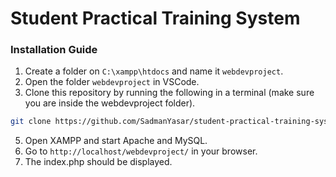 <h1>
    Student Practical Training System
</h1>


### Installation Guide

1. Create a folder on `C:\xampp\htdocs` and name it `webdevproject`.
2. Open the folder `webdevproject` in VSCode.
3. Clone this repository by running the following in a terminal (make sure you are inside the webdevproject folder).
```sh
git clone https://github.com/SadmanYasar/student-practical-training-system.git .
```
5. Open XAMPP and start Apache and MySQL.
6. Go to `http://localhost/webdevproject/` in your browser.
7. The index.php should be displayed.
